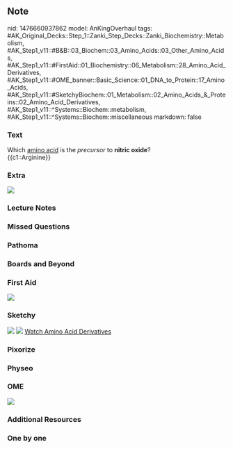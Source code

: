 ## Note
nid: 1476660937862
model: AnKingOverhaul
tags: #AK_Original_Decks::Step_1::Zanki_Step_Decks::Zanki_Biochemistry::Metabolism, #AK_Step1_v11::#B&B::03_Biochem::03_Amino_Acids::03_Other_Amino_Acids, #AK_Step1_v11::#FirstAid::01_Biochemistry::06_Metabolism::28_Amino_Acid_Derivatives, #AK_Step1_v11::#OME_banner::Basic_Science::01_DNA_to_Protein::17_Amino_Acids, #AK_Step1_v11::#SketchyBiochem::01_Metabolism::02_Amino_Acids_&_Proteins::02_Amino_Acid_Derivatives, #AK_Step1_v11::^Systems::Biochem::metabolism, #AK_Step1_v11::^Systems::Biochem::miscellaneous
markdown: false

### Text
<div>
  Which <u>amino acid</u> is the <i>precursor</i> to <b>nitric
  oxide</b>?
</div>
<div>
  {{c1::Arginine}}
</div>

### Extra
<img src="paste-44714904518757.jpg">

### Lecture Notes


### Missed Questions


### Pathoma


### Boards and Beyond


### First Aid
<img src="tmpkrvssD.png">

### Sketchy
<img src="Screen%20Shot%202021-01-07%20at%2015.11.54.jpg">
<img src="Screen%20Shot%202021-01-07%20at%2015.12.07.jpg"> <a href=
"https://dashboard.sketchy.com/study/medical/courses/medical-biochemistry/units/medical-biochemistry-metabolism/videos/medical-biochemistry-metabolism-amino-acids-and-proteins-amino-acid-derivatives?utm_source=anki&utm_medium=partnership&utm_campaign=february_update&utm_content=medical">
Watch Amino Acid Derivatives</a>

### Pixorize


### Physeo


### OME
<div class="ome-widget">
  <a href=
  "https://onlinemeded.org/spa/dna-to-protein/amino-acids/acquire?ref=anki">
  <img src="_OME_AnkiFlashcards_Lesson_6.png"></a>
</div>

### Additional Resources


### One by one

